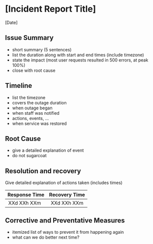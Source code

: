 <!--
Sample report: https://developers.googleblog.com/2013/05/google-api-infrastructure-outage_3.html

Video walk through: https://sysadmincasts.com/episodes/20-how-to-write-an-incident-report-postmortem

TODO: Auto-generation from template.
 -->
# [Incident Report Title]
[Date]


## Issue Summary

* short summary (5 sentences)
* list the duration along with start and end times (include timezone)
* state the impact (most user requests resulted in 500 errors, at peak 100%)
* close with root cause



## Timeline

* list the timezone
* covers the outage duration
* when outage began
* when staff was notified
* actions, events, …
* when service was restored



## Root Cause

* give a detailed explanation of event
* do not sugarcoat



## Resolution and recovery

Give detailed explanation of actions taken (includes times)

| Response Time | Recovery Time |
| :---:         | :---:         |
| XXd XXh XXm   | XXd XXh XXm   |


## Corrective and Preventative Measures

* itemized list of ways to prevent it from happening again
* what can we do better next time?
